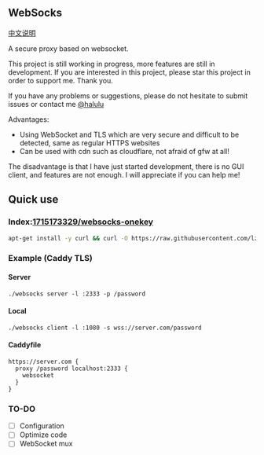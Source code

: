 ## WebSocks

[中文说明](https://github.com/lzjluzijie/websocks/blob/master/README-zh.md)

A secure proxy based on websocket.

This project is still working in progress, more features are still in development. If you are interested in this project, please star this project in order to support me. Thank you.

If you have any problems or suggestions, please do not hesitate to submit issues or contact me [@halulu](https://t.me/halulu)

Advantages:

- Using WebSocket and TLS which are very secure and difficult to be detected, same as regular HTTPS websites
- Can be used with cdn such as cloudflare, not afraid of gfw at all!

The disadvantage is that I have just started development, there is no GUI client, and features are not enough. I will appreciate if you can help me!

## Quick use
### Index:[1715173329/websocks-onekey](https://github.com/1715173329/websocks-onekey)
```bash
apt-get install -y curl && curl -O https://raw.githubusercontent.com/lzjluzijie/websocks/master/script/websocks-go.sh && bash websocks-go.sh
```

### Example (Caddy TLS)

#### Server

```
./websocks server -l :2333 -p /password
```

#### Local

```
./websocks client -l :1080 -s wss://server.com/password
```

#### Caddyfile
```
https://server.com {
  proxy /password localhost:2333 {
    websocket
  }
}
```

### TO-DO

 - [ ] Configuration
 - [ ] Optimize code
 - [ ] WebSocket mux
